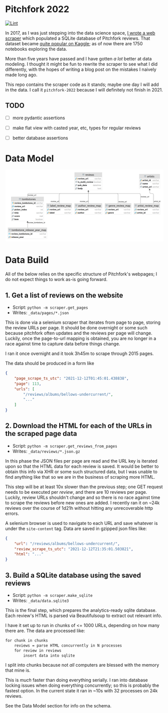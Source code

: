 # Pitchfork 2022

[![Lint](https://github.com/nolanbconaway/pitchfork-2022/actions/workflows/push.yaml/badge.svg)](https://github.com/nolanbconaway/pitchfork-2022/actions/workflows/push.yaml)

In 2017, as I was just stepping into the data science space, [I wrote a web scraper](https://nolanbconaway.github.io/blog/2017/pitchfork-roundup.html) which populated a SQLite database of Pitchfork reviews. That dataset became [quite popular on Kaggle](https://www.kaggle.com/nolanbconaway/pitchfork-data); as of now there are 1750 notebooks exploring the data.

More than five years have passed and I have gotten _a lot_ better at data modeling. I thought it might be fun to rewrite the scraper to see what I did differently, with the hopes of writing a blog post on the mistakes I naively made long ago.

This repo contains the scraper code as it stands; maybe one day I will add in the data. I call it `pitchfork-2022` because I will definitely not finish in 2021.


## TODO

- [ ] more pydantic assertions
- [ ] make flat view with casted year, etc, types for regular reviews
- [ ] better database assertions


# Data Model

![](schema.png)

# Data Build

All of the below relies on the specific structure of Pitchfork's webpages; I do not expect things to work as-is going forward.

## 1. Get a list of reviews on the website

- Script: `python -m scraper.get_pages`
- Writes: `_data/pages/*.json` 

This is done via a selenium scraper that iterates from page to page, storing the review URLs per page. It should be done overnight or some such because pitchfork often updates and the reviews per page will change. Luckily, once the page-to-url mapping is obtained, you are no longer in a race against time to capture data before things change. 

I ran it once overnight and it took 3h45m to scrape through 2015 pages.

The data should be produced in a form like

```json
{
    "page_scrape_ts_utc": "2021-12-12T01:45:01.438838",
    "page": 113,
    "urls": [
        "/reviews/albums/bellows-undercurrent/",
        "..."
    ]
}
```

## 2. Download the HTML for each of the URLs in the scraped page data

- Script: `python -m scraper.get_reviews_from_pages`
- Writes: `_data/reviews/*.json.gz` 

In this phase the JSON files per page are read and the URL key is iterated upon so that the HTML data for each review is saved. It would be better to obtain this info via XHR or some such structured data, but I was unable to find anything like that so we are in the business of scraping more HTML.

This step will be at least 10x slower than the previous step; one GET request needs to be executed per _review_, and there are 10 reviews per page. Luckily, review URLs shouldn't change and so there is no race against time to scrape the reviews before new ones are added. I recently ran it on ~24k reviews over the course of 1d21h without hitting any unrecoverable http errors.

A selenium browser is used to navigate to each URL and save whatever is under the `site-content` tag. Data are saved in gzipped json files like:

```json
{
    "url": "/reviews/albums/bellows-undercurrent/",
    "review_scrape_ts_utc": "2021-12-12T21:35:01.503821",
    "html": "..."
}
```

## 3. Build a SQLite database using the saved reviews

- Script: `python -m scraper.make_sqlite`
- Writes: `_data/data.sqlite3` 

This is the final step, which prepares the analytics-ready sqlite database. Each review's HTML is parsed via Beautifulsoup to extract out relevant info. 

I have it set up to run in chunks of <= 1000 URLs, depending on how many there are. The data are processed like:

```
for chunk in chunks
    reviews = parse HTML concurrently in N processes
    for review in reviews
        insert data into sqlite
```

I split into chunks because not _all_ computers are blessed with the memory that mine is.

This is _much_ faster than doing everything serially. I ran into database locking issues when doing everything concurrently; so this is probably the fastest option. In the current state it ran in ~10s with 32 processes on 24k reviews.

See the Data Model section for info on the schema.
